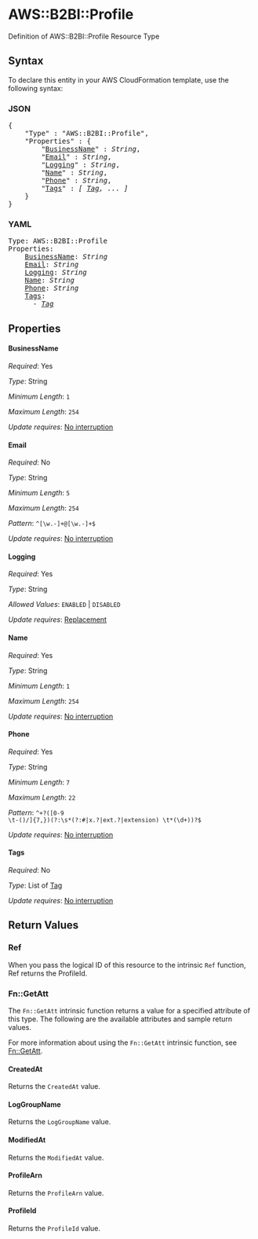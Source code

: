 # AWS::B2BI::Profile

Definition of AWS::B2BI::Profile Resource Type

## Syntax

To declare this entity in your AWS CloudFormation template, use the following syntax:

### JSON

<pre>
{
    "Type" : "AWS::B2BI::Profile",
    "Properties" : {
        "<a href="#businessname" title="BusinessName">BusinessName</a>" : <i>String</i>,
        "<a href="#email" title="Email">Email</a>" : <i>String</i>,
        "<a href="#logging" title="Logging">Logging</a>" : <i>String</i>,
        "<a href="#name" title="Name">Name</a>" : <i>String</i>,
        "<a href="#phone" title="Phone">Phone</a>" : <i>String</i>,
        "<a href="#tags" title="Tags">Tags</a>" : <i>[ <a href="tag.md">Tag</a>, ... ]</i>
    }
}
</pre>

### YAML

<pre>
Type: AWS::B2BI::Profile
Properties:
    <a href="#businessname" title="BusinessName">BusinessName</a>: <i>String</i>
    <a href="#email" title="Email">Email</a>: <i>String</i>
    <a href="#logging" title="Logging">Logging</a>: <i>String</i>
    <a href="#name" title="Name">Name</a>: <i>String</i>
    <a href="#phone" title="Phone">Phone</a>: <i>String</i>
    <a href="#tags" title="Tags">Tags</a>: <i>
      - <a href="tag.md">Tag</a></i>
</pre>

## Properties

#### BusinessName

_Required_: Yes

_Type_: String

_Minimum Length_: <code>1</code>

_Maximum Length_: <code>254</code>

_Update requires_: [No interruption](https://docs.aws.amazon.com/AWSCloudFormation/latest/UserGuide/using-cfn-updating-stacks-update-behaviors.html#update-no-interrupt)

#### Email

_Required_: No

_Type_: String

_Minimum Length_: <code>5</code>

_Maximum Length_: <code>254</code>

_Pattern_: <code>^[\w\.\-]+@[\w\.\-]+$</code>

_Update requires_: [No interruption](https://docs.aws.amazon.com/AWSCloudFormation/latest/UserGuide/using-cfn-updating-stacks-update-behaviors.html#update-no-interrupt)

#### Logging

_Required_: Yes

_Type_: String

_Allowed Values_: <code>ENABLED</code> | <code>DISABLED</code>

_Update requires_: [Replacement](https://docs.aws.amazon.com/AWSCloudFormation/latest/UserGuide/using-cfn-updating-stacks-update-behaviors.html#update-replacement)

#### Name

_Required_: Yes

_Type_: String

_Minimum Length_: <code>1</code>

_Maximum Length_: <code>254</code>

_Update requires_: [No interruption](https://docs.aws.amazon.com/AWSCloudFormation/latest/UserGuide/using-cfn-updating-stacks-update-behaviors.html#update-no-interrupt)

#### Phone

_Required_: Yes

_Type_: String

_Minimum Length_: <code>7</code>

_Maximum Length_: <code>22</code>

_Pattern_: <code>^\+?([0-9 \t\-()\/]{7,})(?:\s*(?:#|x\.?|ext\.?|extension) \t*(\d+))?$</code>

_Update requires_: [No interruption](https://docs.aws.amazon.com/AWSCloudFormation/latest/UserGuide/using-cfn-updating-stacks-update-behaviors.html#update-no-interrupt)

#### Tags

_Required_: No

_Type_: List of <a href="tag.md">Tag</a>

_Update requires_: [No interruption](https://docs.aws.amazon.com/AWSCloudFormation/latest/UserGuide/using-cfn-updating-stacks-update-behaviors.html#update-no-interrupt)

## Return Values

### Ref

When you pass the logical ID of this resource to the intrinsic `Ref` function, Ref returns the ProfileId.

### Fn::GetAtt

The `Fn::GetAtt` intrinsic function returns a value for a specified attribute of this type. The following are the available attributes and sample return values.

For more information about using the `Fn::GetAtt` intrinsic function, see [Fn::GetAtt](https://docs.aws.amazon.com/AWSCloudFormation/latest/UserGuide/intrinsic-function-reference-getatt.html).

#### CreatedAt

Returns the <code>CreatedAt</code> value.

#### LogGroupName

Returns the <code>LogGroupName</code> value.

#### ModifiedAt

Returns the <code>ModifiedAt</code> value.

#### ProfileArn

Returns the <code>ProfileArn</code> value.

#### ProfileId

Returns the <code>ProfileId</code> value.

